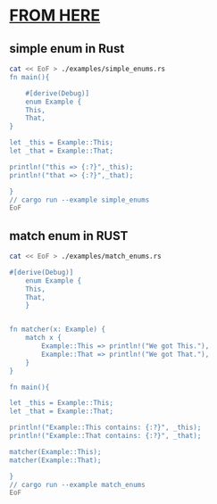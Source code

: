 # [FROM HERE](http://saidvandeklundert.net/learn/2021-09-01-rust-option-and-result/)

## simple enum in Rust

```bash
cat << EoF > ./examples/simple_enums.rs
fn main(){

    #[derive(Debug)]
    enum Example {
    This,
    That,
}

let _this = Example::This;
let _that = Example::That;

println!("this => {:?}",_this);
println!("that => {:?}",_that);

}
// cargo run --example simple_enums
EoF
```

## match enum in RUST

```bash
cat << EoF > ./examples/match_enums.rs

#[derive(Debug)]
    enum Example {
    This,
    That,
    }


fn matcher(x: Example) {
    match x {
        Example::This => println!("We got This."),
        Example::That => println!("We got That."),
    }
}

fn main(){

let _this = Example::This;
let _that = Example::That;

println!("Example::This contains: {:?}", _this);
println!("Example::That contains: {:?}", _that);

matcher(Example::This);
matcher(Example::That);

}
// cargo run --example match_enums
EoF
```
